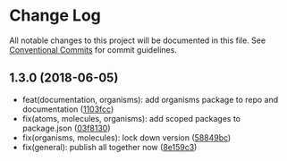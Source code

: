 # Change Log

All notable changes to this project will be documented in this file.
See [Conventional Commits](https://conventionalcommits.org) for commit guidelines.

<a name="1.3.0"></a>
## 1.3.0 (2018-06-05)

* feat(documentation, organisms): add organisms package to repo and documentation ([1103fcc](https://github.com/offcourse/offcourse-next/commit/1103fcc))
* fix(atoms, molecules, organisms): add scoped packages to package.json ([03f8130](https://github.com/offcourse/offcourse-next/commit/03f8130))
* fix(organisms, molecules): lock down version ([58849bc](https://github.com/offcourse/offcourse-next/commit/58849bc))
* fix(general): publish all together now ([8e159c3](https://github.com/offcourse/offcourse-next/commit/8e159c3))
